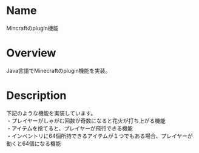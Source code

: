 # Name
Mincraftのplugin機能

# Overview
Java言語でMinecraftのplugin機能を実装。

# Description
下記のような機能を実装しています。</br>
・プレイヤーがしゃがむ回数が奇数になると花火が打ち上がる機能</br>
・アイテムを捨てると、プレイヤーが飛行できる機能</br>
・インベントリに64個所持できるアイテムが１つでもある場合、プレイヤーが動くと64個になる機能</br>　
